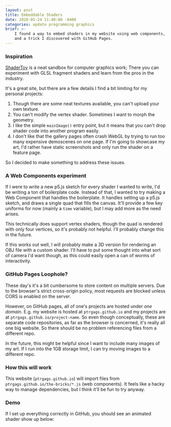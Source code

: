 ```yaml
---
layout: post
title: Embeddable Shaders
date: 2020-05-24 11:40:00 -0400
categories: update programming graphics
brief: >-
    I found a way to embed shaders in my website using web components, p5.js,
    and a trick I discovered with GitHub Pages.
---
```


### Inspiration

[ShaderToy](https://www.shadertoy.com/) is a neat sandbox for computer graphics work; There you can experiment with GLSL fragment shaders and learn from the pros in the industry.

It's a great site, but there are a few details I find a bit limiting for my personal projects:

1. Though there are some neat textures available, you can't upload your own texture.
2. You can't modify the vertex shader. Sometimes I want to morph the geometry.
3. I like the simple `mainImage()` entry point, but it means that you can't drop shader code into another program easily.
4. I don't like that the gallery pages often crash WebGL by trying to run too many expensive demoscenes on one page. If I'm going to showcase my art, I'd rather have static screenshots and only run the shader on a feature page.

So I decided to make something to address these issues.

### A Web Components experiment

If I were to write a new p5.js sketch for every shader I wanted to write, I'd be writing a ton of boilerplate code. Instead of that, I wanted to try making a Web Component that handles the boilerplate. It handles setting up a p5.js sketch, and draws a single quad that fills the canvas. It'll provide a few key uniforms for now (mainly a `time` variable), but I may add more as the need arises.

This technically does support vertex shaders, though the quad is rendered with only four vertices, so it's probably not helpful. I'll probably change this in the future.

If this works out well, I will probably make a 3D version for rendering an OBJ file with a custom shader. I'll have to put some thought into what sort of camera I'd want though, as this could easily open a can of worms of interactivity.

### GitHub Pages Loophole?

These day's it's a bit cumbersome to store content on multiple servers. Due to the browser's strict cross-origin policy, most requests are blocked unless CORS is enabled on the server.

However, on GitHub pages, all of one's projects are hosted under _one domain_. E.g. my website is hosted at `ptrgags.github.io` and my projects are at `ptrgags.github.io/project-name`. So even though conceptually, these are separate code repositories, as far as the browser is concerned, it's really all one big website. So there should be no problem referencing files from a different repo.

In the future, this might be helpful since I want to include many images of my art. If I run into the 1GB storage limit, I can try moving images to a different repo.

### How this will work

This website (`ptrgags.github.io`) will import files from `ptrgags.github.io/the-bricks/*.js` (web components). It feels like a hacky way to manage dependencies, but I think it'll be fun to try anyway.

### Demo

If I set up everything correctly in GitHub, you should see an animated shader show up below:

<script src="https://cdnjs.cloudflare.com/ajax/libs/p5.js/1.0.0/p5.min.js"></script>  
<div class="center">
    <bricks-shader-quad id="smoke-test"></bricks-shader-quad>
    <script type="module" src="/scripts/posts/2020-05-25-embeddable-shaders.js"></script>
</div>
